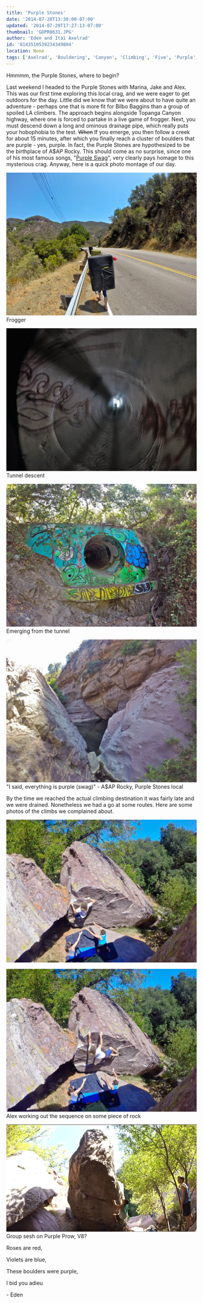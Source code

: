 ```yaml
---
title: 'Purple Stones'
date: '2014-07-28T13:30:00-07:00'
updated: '2014-07-29T17:27:13-07:00'
thumbnail: 'GOPR0631.JPG'
author: 'Eden and Itai Axelrad'
id: '8143510539234349804'
location: None
tags: ['Axelrad', 'Bouldering', 'Canyon', 'Climbing', 'Five', 'Purple', 'Stones', 'Ten', 'Topanga']
---
```


Hmmmm, the Purple Stones, where to begin?

Last weekend I headed to the Purple Stones with Marina, Jake and Alex. This was our first time exploring this local crag, and we were eager to get outdoors for the day. Little did we know that we were about to have quite an adventure - perhaps one that is more fit for Bilbo Baggins than a group of spoiled LA climbers. The approach begins alongside Topanga Canyon highway, where one is forced to partake in a live game of frogger. Next, you must descend down a long and ominous drainage pipe, which really puts your hobophobia to the test. ~~When~~ If you emerge, you then follow a creek for about 15 minutes, after which you finally reach a cluster of boulders that are purple - yes, purple. In fact, the Purple Stones are hypothesized to be the birthplace of A$AP Rocky. This should come as no surprise, since one of his most famous songs, "[Purple Swag](/images/watch?v=KuZ2QZKYj7c)", very clearly pays homage to this mysterious crag. Anyway, here is a quick photo montage of our day.

![image alt](/images/GOPR0631.JPG)Frogger

![image alt](/images/GOPR0636.JPG)Tunnel descent

![image alt](/images/GOPR0640.JPG)Emerging from the tunnel

![image alt](/images/GOPR0649.JPG)"I said, everything is purple (swag)" - A$AP Rocky, Purple Stones local

By the time we reached the actual climbing destination it was fairly late and we were drained. Nonetheless we had a go at some routes. Here are some photos of the climbs we complained about. 

![image alt](/images/GOPR0661.JPG)

![image alt](/images/GOPR0662.JPG)Alex working out the sequence on some piece of rock

![image alt](/images/Screen%20shot%202014-07-28%20at%2012.07.55%20PM.jpg)Group sesh on Purple Prow, V8?

Roses are red,

Violets are blue,

These boulders were purple,

I bid you adieu

\- Eden

